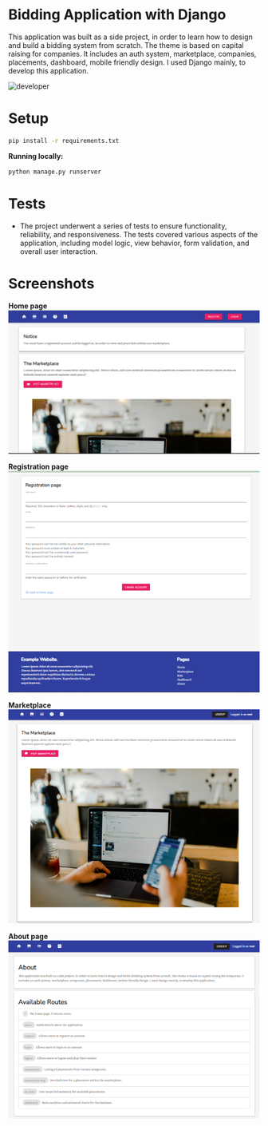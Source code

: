 # Bidding Application with Django
This application was built as a side project, in order to learn how to design and build a bidding system from scratch. The theme is based on capital raising for companies. It includes an auth system, marketplace, companies, placements, dashboard, mobile friendly design. I used Django mainly, to develop this application.


![developer](https://img.shields.io/badge/Developed%20By%20%3A-Inzamamul%20Haque%20Ashique-red)

# Setup

```bash
pip install -r requirements.txt
```

**Running locally:**

```bash
python manage.py runserver
```

# Tests
- The project underwent a series of tests to ensure functionality, reliability, and responsiveness. The tests covered various aspects of the application, including model logic, view behavior, form validation, and overall user interaction.

# Screenshots 

**Home page**
![home page](https://github.com/ExpoPythonist/biding-app/blob/master/screenshots/Home.png)

**Registration page**
![registration page](https://github.com/ExpoPythonist/biding-app/blob/master/screenshots/Registration.png)

**Marketplace**
![bid summary page](https://github.com/ExpoPythonist/biding-app/blob/master/screenshots/Marketplace.png)

**About page**
![About page](https://github.com/ExpoPythonist/biding-app/blob/master/screenshots/About.png)

